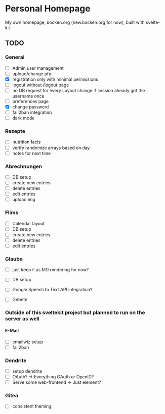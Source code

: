 # Personal Homepage

My own homepage, bocken.org (new.bocken.org for now), built with svelte-kit.

## TODO
### General
- [ ] Admin user management
- [ ] upload/change pfp
- [x] registration only with minimal permissions
- [ ] logout without /logout page
- [ ] no DB request for every Layout change if session already got the username once
- [ ] preferences page
- [x] change password
- [ ] fail2ban integration
- [ ] dark mode 

### Rezepte
- [ ] nutrition facts
- [ ] verify randomize arrays based on day
- [ ] notes for next time

### Abrechnungen
- [ ] DB setup
- [ ] create new entries
- [ ] delete entries
- [ ] edit entries
- [ ] upload img

### Flims
- [ ] Calendar layout
- [ ] DB setup
- [ ] create new entries
- [ ] delete entries
- [ ] edit entries

### Glaube
- [ ] just keep it as MD rendering for now?
- [ ] DB setup
- [ ] Google Speech to Text API integration?
- [ ] Gebete


### Outside of this sveltekit project but planned to run on the server as well
#### E-Mail
- [ ] emailwiz setup
- [ ] fail2ban

### Dendrite
- [ ] setup dendrite
- [ ] OAuth? -> Everything OAuth or OpenID?
- [ ] Serve some web-frontend -> Just element?

### Gitea
- [ ] consistent theming
